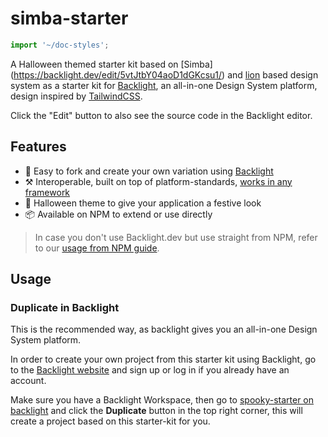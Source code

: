 # simba-starter

```js script
import '~/doc-styles';
```

A Halloween themed starter kit based on [Simba] (https://backlight.dev/edit/5vtJtbY04aoD1dGKcsu1/) and [lion](https://lion-web.netlify.app/) based design system as a starter kit
for [Backlight](https://backlight.dev/), an all-in-one Design System platform,
design inspired by [TailwindCSS](https://tailwindcss.com/).

Click the "Edit" button to also see the source code in the Backlight editor.

## Features

- 🍴 Easy to fork and create your own variation using [Backlight](https://backlight.dev/)
- ⚒️ Interoperable, built on top of platform-standards, [works in any framework](https://custom-elements-everywhere.com/)
- 🎃 Halloween theme to give your application a festive look
- 📦 Available on NPM to extend or use directly

> In case you don't use Backlight.dev but use straight from NPM, refer to our [usage from NPM guide](https://github.com/divriots/starter-simba/blob/main/UsingNPM.md).

## Usage

### Duplicate in Backlight

This is the recommended way, as backlight gives you an all-in-one Design System platform.

In order to create your own project from this starter kit using Backlight, go to the [Backlight website](https://backlight.dev/) and sign up or log in if you already have an account.

Make sure you have a Backlight Workspace, then go to [spooky-starter on backlight](https://backlight.dev/edit/qGNKrpV0MN3VHs07aYS6/) and click the **Duplicate** button in the top right corner, this will create a project based on this starter-kit for you.
